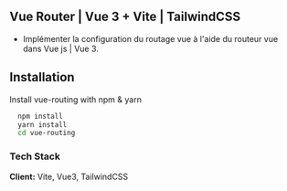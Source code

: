 ## Vue Router | Vue 3 + Vite | TailwindCSS

  * Implémenter la configuration du routage vue à l'aide du routeur vue dans Vue js | Vue 3.

## Installation

Install vue-routing with npm & yarn

```bash
  npm install
  yarn install
  cd vue-routing
```
### Tech Stack

**Client:** Vite, Vue3, TailwindCSS



